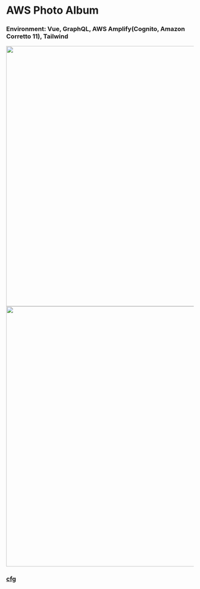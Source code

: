 # AWS Photo Album

### Environment: Vue, GraphQL, AWS Amplify(Cognito, Amazon Corretto 11), Tailwind

<img src="https://i.imgur.com/tugJ4dw.png" width="700">
<img src="https://i.imgur.com/Hv6Hqwm.png" width="700">

### [cfg](https://github.com/hulchenko/aws-photo-album/blob/main/cfg.md)
